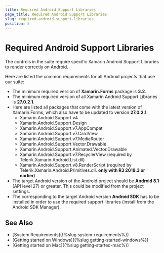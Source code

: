 ```yaml
---
title: Required Android Support Libraries
page_title: Required Android Support Libraries
slug: required-android-support-libraries
position: 5
---
```


# Required Android Support Libraries

The controls in the suite require specific Xamarin Android Support Libraries to render correctly on Android.

Here are listed the common requirements for all Android projects that use our suite:

- The minimum required version of **Xamarin.Forms** package is **3.2**.
- The minimum required version of all Xamarin Android Support Libraries is **27.0.2.1**.
- Here are listed all packages that come with the latest version of Xamarin.Forms, which also have to be updated to version **27.0.2.1**:
  - Xamarin.Android.Support.v4
  - Xamarin.Android.Support.Design
  - Xamarin.Android.Support.v7.AppCompat
  - Xamarin.Android.Support.v7.CardView
  - Xamarin.Android.Support.v7.MediaRouter
  - Xamarin.Android.Support.Vector.Drawable
  - Xamarin.Android.Support.Animated.Vector.Drawable
  - Xamarin.Android.Support.v7.RecyclerView (required by Telerik.Xamarin.Android.List.dll)
  - Xamarin.Android.Support.v8.RenderScript (required by Telerik.Xamarin.Android.Primitives.dll. **only with R3 2018.3 or earlier**)
- The target Android version of the Android project should be **Android 8.1** (API level 27) or greater. This could be modified from the project settings.
- The corresponding to the target Android version **Android SDK** has to be installed in order to use the required support libraries (install from the Android SDK Manager).

## See Also

- [System Requirements]({%slug system-requirements%})
- [Getting started on Windows]({%slug getting-started-windows%})
- [Getting started on Mac]({%slug getting-started-mac%})
